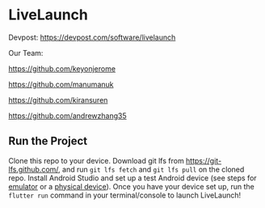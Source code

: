 # LiveLaunch

Devpost: https://devpost.com/software/livelaunch

Our Team:

https://github.com/keyonjerome

https://github.com/manumanuk

https://github.com/kiransuren

https://github.com/andrewzhang35

## Run the Project
Clone this repo to your device. Download git lfs from https://git-lfs.github.com/, and run `git lfs fetch` and `git lfs pull` on the cloned repo. Install Android Studio and set up a test Android device (see steps for [emulator](https://developer.android.com/studio/run/emulator) or a [physical device](https://developer.android.com/studio/run/device)). Once you have your device set up, run the `flutter run` command in your terminal/console to launch LiveLaunch!
